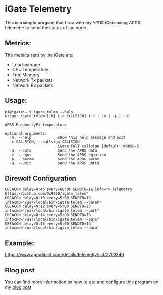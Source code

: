 # iGate Telemetry

This is a simple program that I use with my APRS iGate using APRS
telemetry to send the status of the node.

## Metrics:

The metrics sent by the iGate are:
 - Load average
 - CPU Temperature
 - Free Memory
 - Network Tx packets
 - Network Rx packets

## Usage:

```
pi@igate:~ $ igate_telem --help
usage: igate_telem [-h] [-c CALLSIGN] (-d | -e | -p | -u)

APRS RaspberryPi temperature

optional arguments:
  -h, --help            show this help message and exit
  -c CALLSIGN, --callsign CALLSIGN
                        iGate full callsign [default: W6BSD-5
  -d, --data            Send the APRS data
  -e, --eqns            Send the APRS equation
  -p, --param           Send the APRS param
  -u, --unit            Send the APRS units
```

## Direwolf Configuration

```
CBEACON delay=0:45 every=60:00 SENDTO=IG info="> Telemetry https://github.com/0x9900/igate_telem"
CBEACON delay=0:10 every=5:00 SENDTO=IG infocmd="/usr/local/bin/igate_telem --param"
CBEACON delay=0:12 every=5:00 SENDTO=IG infocmd="/usr/local/bin/igate_telem --unit"
CBEACON delay=0:14 every=5:00 SENDTO=IG infocmd="/usr/local/bin/igate_telem --eqns"
CBEACON delay=0:15 every=5:00 SENDTO=IG infocmd="/usr/local/bin/igate_telem --data"
```

## Example:

https://www.aprsdirect.com/details/telemetry/sid/2703346

## Blog post

You can find more information on how to use and configure this program on my [blog post][1]

[1]: https://0x9900.com/aprs-telemetry/
